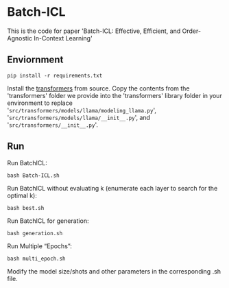 # Batch-ICL

This is the code for paper 'Batch-ICL: Effective, Efficient, and Order-Agnostic In-Context Learning'

## Enviornment

```
pip install -r requirements.txt
```

Install the [transformers](https://github.com/huggingface/transformers/tree/v4.35.0) from source. Copy the contents from the 'transformers' folder we provide into the 'transformers' library folder in your environment to replace '`src/transformers/models/llama/modeling_llama.py`', '`src/transformers/models/llama/__init__.py`', and '`src/transformers/__init__.py`'.

## Run

Run BatchICL:

```
bash Batch-ICL.sh
```

Run BatchICL without evaluating k (enumerate each layer to search for the optimal k):

```
bash best.sh
```

Run BatchICL for generation:

```
bash generation.sh
```

Run Multiple “Epochs”:

```
bash multi_epoch.sh
```



Modify the model size/shots and other parameters in the corresponding .sh file.

